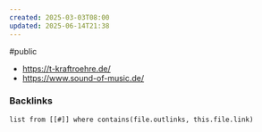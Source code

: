 ```yaml
---
created: 2025-03-03T08:00
updated: 2025-06-14T21:38
---
```

#public
- https://t-kraftroehre.de/
- https://www.sound-of-music.de/


### Backlinks
```dataview 
list from [[#]] where contains(file.outlinks, this.file.link)
```

